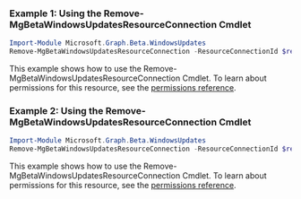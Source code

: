 ### Example 1: Using the Remove-MgBetaWindowsUpdatesResourceConnection Cmdlet
```powershell
Import-Module Microsoft.Graph.Beta.WindowsUpdates
Remove-MgBetaWindowsUpdatesResourceConnection -ResourceConnectionId $resourceConnectionId
```
This example shows how to use the Remove-MgBetaWindowsUpdatesResourceConnection Cmdlet.
To learn about permissions for this resource, see the [permissions reference](/graph/permissions-reference).
### Example 2: Using the Remove-MgBetaWindowsUpdatesResourceConnection Cmdlet
```powershell
Import-Module Microsoft.Graph.Beta.WindowsUpdates
Remove-MgBetaWindowsUpdatesResourceConnection -ResourceConnectionId $resourceConnectionId
```
This example shows how to use the Remove-MgBetaWindowsUpdatesResourceConnection Cmdlet.
To learn about permissions for this resource, see the [permissions reference](/graph/permissions-reference).
